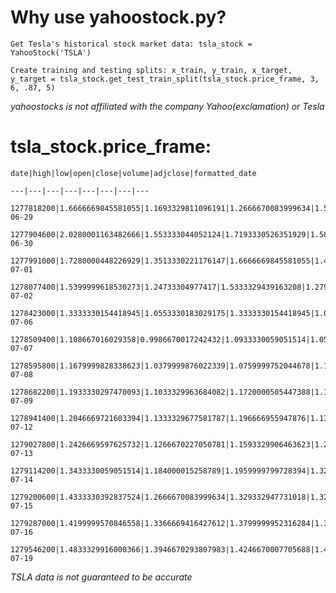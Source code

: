# Why use yahoostock.py?

    Get Tesla's historical stock market data: tsla_stock = YahooStock('TSLA')

    Create training and testing splits: x_train, y_train, x_target, y_target = tsla_stock.get_test_train_split(tsla_stock.price_frame, 3, 6, .87, 5)

_yahoostocks is not affiliated with the company Yahoo(exclamation) or Tesla_

# tsla_stock.price_frame:

    date|high|low|open|close|volume|adjclose|formatted_date
    
    ---|---|---|---|---|---|---|---

    1277818200|1.6666669845581055|1.1693329811096191|1.2666670083999634|1.5926669836044312|281494500|1.5926669836044312|2010-06-29
    
    1277904600|2.0280001163482666|1.553333044052124|1.7193330526351929|1.5886670351028442|257806500|1.5886670351028442|2010-06-30
    
    1277991000|1.7280000448226929|1.3513330221176147|1.6666669845581055|1.4639999866485596|123282000|1.4639999866485596|2010-07-01
    
    1278077400|1.5399999618530273|1.24733304977417|1.5333329439163208|1.2799999713897705|77097000|1.2799999713897705|2010-07-02
    
    1278423000|1.3333330154418945|1.0553330183029175|1.3333330154418945|1.0740000009536743|103003500|1.0740000009536743|2010-07-06
    
    1278509400|1.108667016029358|0.9986670017242432|1.0933330059051514|1.053333044052124|103825500|1.053333044052124|2010-07-07
    
    1278595800|1.1679999828338623|1.0379999876022339|1.0759999752044678|1.1640000343322754|115671000|1.1640000343322754|2010-07-08
    
    1278682200|1.1933330297470093|1.1033329963684082|1.1720000505447388|1.159999966621399|60759000|1.159999966621399|2010-07-09
    
    1278941400|1.2046669721603394|1.1333329677581787|1.196666955947876|1.136667013168335|33037500|1.136667013168335|2010-07-12
    
    1279027800|1.2426669597625732|1.1266670227050781|1.1593329906463623|1.2093329429626465|40201500|1.2093329429626465|2010-07-13
    
    1279114200|1.3433330059051514|1.184000015258789|1.1959999799728394|1.3226670026779175|62928000|1.3226670026779175|2010-07-14
    
    1279200600|1.4333330392837524|1.2666670083999634|1.329332947731018|1.3259999752044678|56097000|1.3259999752044678|2010-07-15
    
    1279287000|1.4199999570846558|1.3366669416427612|1.3799999952316284|1.3760000467300415|39319500|1.3760000467300415|2010-07-16
    
    1279546200|1.4833329916000366|1.3946670293807983|1.4246670007705688|1.4606670141220093|37297500|1.4606670141220093|2010-07-19

_TSLA data is not guaranteed to be accurate_